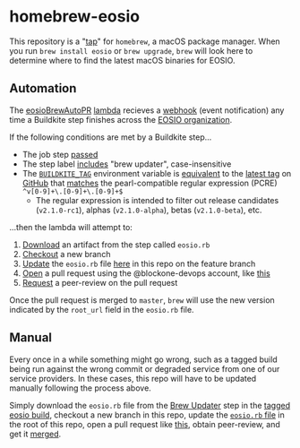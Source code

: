 # homebrew-eosio
This repository is a "[tap](https://docs.brew.sh/Taps)" for `homebrew`, a macOS package manager. When you run `brew install eosio` or `brew upgrade`, `brew` will look here to determine where to find the latest macOS binaries for EOSIO.

## Automation
The [eosioBrewAutoPR](https://github.com/EOSIO/auto-events-subscribers/blob/master/lambdas/eosioBrewAutoPR.js) [lambda](https://en.wikipedia.org/wiki/AWS_Lambda) recieves a [webhook](https://en.wikipedia.org/wiki/Webhook) (event notification) any time a Buildkite step finishes across the [EOSIO organization](http://buildkite.com/EOSIO).

If the following conditions are met by a Buildkite step...
- The job step [passed](https://github.com/EOSIO/auto-events-subscribers/blob/eb88bc9ea9f1ea32d56ee7151b87a9d08a4b4458/lambdas/eosioBrewAutoPR.js#L44)
- The step label [includes](https://github.com/EOSIO/auto-events-subscribers/blob/eb88bc9ea9f1ea32d56ee7151b87a9d08a4b4458/lambdas/eosioBrewAutoPR.js#L56) "brew updater", case-insensitive
- The [`BUILDKITE_TAG`](https://github.com/EOSIO/auto-events-subscribers/blob/eb88bc9ea9f1ea32d56ee7151b87a9d08a4b4458/lambdas/eosioBrewAutoPR.js#L65) environment variable is [equivalent](https://github.com/EOSIO/auto-events-subscribers/blob/eb88bc9ea9f1ea32d56ee7151b87a9d08a4b4458/lambdas/eosioBrewAutoPR.js#L92) to the [latest tag](https://github.com/EOSIO/auto-events-subscribers/blob/eb88bc9ea9f1ea32d56ee7151b87a9d08a4b4458/lambdas/eosioBrewAutoPR.js#L88) on [GitHub](https://github.com/EOSIO/auto-events-subscribers/blob/eb88bc9ea9f1ea32d56ee7151b87a9d08a4b4458/lambdas/eosioBrewAutoPR.js#L78) that [matches](https://github.com/EOSIO/auto-events-subscribers/blob/eb88bc9ea9f1ea32d56ee7151b87a9d08a4b4458/lambdas/eosioBrewAutoPR.js#L84) the pearl-compatible regular expression (PCRE) `^v[0-9]+\.[0-9]+\.[0-9]+$`
  - The regular expression is intended to filter out release candidates (`v2.1.0-rc1`), alphas (`v2.1.0-alpha`), betas (`v2.1.0-beta`), etc.

...then the lambda will attempt to:
1. [Download](https://github.com/EOSIO/auto-events-subscribers/blob/eb88bc9ea9f1ea32d56ee7151b87a9d08a4b4458/lambdas/eosioBrewAutoPR.js#L95) an artifact from the step called `eosio.rb`
2. [Checkout](https://github.com/EOSIO/auto-events-subscribers/blob/eb88bc9ea9f1ea32d56ee7151b87a9d08a4b4458/lambdas/eosioBrewAutoPR.js#L116) a new branch
3. [Update](https://github.com/EOSIO/auto-events-subscribers/blob/eb88bc9ea9f1ea32d56ee7151b87a9d08a4b4458/lambdas/eosioBrewAutoPR.js#L142) the `eosio.rb` file [here](https://github.com/EOSIO/homebrew-eosio/blob/master/eosio.rb) in this repo on the feature branch
4. [Open](https://github.com/EOSIO/auto-events-subscribers/blob/eb88bc9ea9f1ea32d56ee7151b87a9d08a4b4458/lambdas/eosioBrewAutoPR.js#L153) a pull request using the @blockone-devops account, like [this](https://github.com/EOSIO/homebrew-eosio/pull/45)
5. [Request](https://github.com/EOSIO/auto-events-subscribers/blob/eb88bc9ea9f1ea32d56ee7151b87a9d08a4b4458/lambdas/eosioBrewAutoPR.js#L164) a peer-review on the pull request

Once the pull request is merged to `master`, `brew` will use the new version indicated by the `root_url` field in the `eosio.rb` file.

## Manual
Every once in a while something might go wrong, such as a tagged build being run against the wrong commit or degraded service from one of our service providers. In these cases, this repo will have to be updated manually following the process above.

Simply download the `eosio.rb` file from the [Brew Updater](https://buildkite.com/EOSIO/eosio/builds/27244#7a324456-6482-4208-8ed4-07c0fdb5f25b) step in the [tagged eosio build](https://buildkite.com/EOSIO/eosio/builds/27244), checkout a new branch in this repo, update the [`eosio.rb` file](https://github.com/EOSIO/homebrew-eosio/blob/master/eosio.rb) in the root of this repo, open a pull request like [this](https://github.com/EOSIO/homebrew-eosio/pull/47), obtain peer-review, and get it [merged](https://github.com/EOSIO/homebrew-eosio/commit/ca60382ff69a513ae452178cda6ac4536564b52e).
